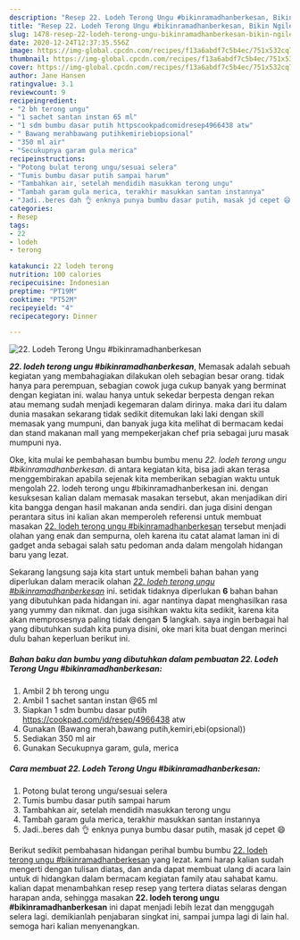 ```yaml
---
description: "Resep 22. Lodeh Terong Ungu #bikinramadhanberkesan, Bikin Ngiler"
title: "Resep 22. Lodeh Terong Ungu #bikinramadhanberkesan, Bikin Ngiler"
slug: 1478-resep-22-lodeh-terong-ungu-bikinramadhanberkesan-bikin-ngiler
date: 2020-12-24T12:37:35.556Z
image: https://img-global.cpcdn.com/recipes/f13a6abdf7c5b4ec/751x532cq70/22-lodeh-terong-ungu-bikinramadhanberkesan-foto-resep-utama.jpg
thumbnail: https://img-global.cpcdn.com/recipes/f13a6abdf7c5b4ec/751x532cq70/22-lodeh-terong-ungu-bikinramadhanberkesan-foto-resep-utama.jpg
cover: https://img-global.cpcdn.com/recipes/f13a6abdf7c5b4ec/751x532cq70/22-lodeh-terong-ungu-bikinramadhanberkesan-foto-resep-utama.jpg
author: Jane Hansen
ratingvalue: 3.1
reviewcount: 9
recipeingredient:
- "2 bh terong ungu"
- "1 sachet santan instan 65 ml"
- "1 sdm bumbu dasar putih httpscookpadcomidresep4966438 atw"
- " Bawang merahbawang putihkemiriebiopsional"
- "350 ml air"
- "Secukupnya garam gula merica"
recipeinstructions:
- "Potong bulat terong ungu/sesuai selera"
- "Tumis bumbu dasar putih sampai harum"
- "Tambahkan air, setelah mendidih masukkan terong ungu"
- "Tambah garam gula merica, terakhir masukkan santan instannya"
- "Jadi..beres dah 👌 enknya punya bumbu dasar putih, masak jd cepet 😄"
categories:
- Resep
tags:
- 22
- lodeh
- terong

katakunci: 22 lodeh terong 
nutrition: 100 calories
recipecuisine: Indonesian
preptime: "PT19M"
cooktime: "PT52M"
recipeyield: "4"
recipecategory: Dinner

---
```



![22. Lodeh Terong Ungu #bikinramadhanberkesan](https://img-global.cpcdn.com/recipes/f13a6abdf7c5b4ec/751x532cq70/22-lodeh-terong-ungu-bikinramadhanberkesan-foto-resep-utama.jpg)

<b><i>22. lodeh terong ungu #bikinramadhanberkesan</i></b>, Memasak adalah sebuah kegiatan yang membahagiakan dilakukan oleh sebagian besar orang. tidak hanya para perempuan, sebagian cowok juga cukup banyak yang berminat dengan kegiatan ini. walau hanya untuk sekedar berpesta dengan rekan atau memang sudah menjadi kegemaran dalam dirinya. maka dari itu dalam dunia masakan sekarang tidak sedikit ditemukan laki laki dengan skill memasak yang mumpuni, dan banyak juga kita melihat di bermacam kedai dan stand makanan mall yang mempekerjakan chef pria sebagai juru masak mumpuni nya.

Oke, kita mulai ke pembahasan bumbu bumbu menu <i>22. lodeh terong ungu #bikinramadhanberkesan</i>. di antara kegiatan kita, bisa jadi akan terasa menggembirakan apabila sejenak kita memberikan sebagian waktu untuk mengolah 22. lodeh terong ungu #bikinramadhanberkesan ini. dengan kesuksesan kalian dalam memasak masakan tersebut, akan menjadikan diri kita bangga dengan hasil makanan anda sendiri. dan juga disini dengan perantara situs ini kalian akan memperoleh referensi untuk membuat masakan <u>22. lodeh terong ungu #bikinramadhanberkesan</u> tersebut menjadi olahan yang enak dan sempurna, oleh karena itu catat alamat laman ini di gadget anda sebagai salah satu pedoman anda dalam mengolah hidangan baru yang lezat.




Sekarang langsung saja kita start untuk membeli bahan bahan yang diperlukan dalam meracik olahan <u><i>22. lodeh terong ungu #bikinramadhanberkesan</i></u> ini. setidak tidaknya diperlukan <b>6</b> bahan bahan yang dibutuhkan pada hidangan ini. agar nantinya dapat menghasilkan rasa yang yummy dan nikmat. dan juga sisihkan waktu kita sedikit, karena kita akan memprosesnya paling tidak dengan <b>5</b> langkah. saya ingin berbagai hal yang dibutuhkan sudah kita punya disini, oke mari kita buat dengan merinci dulu bahan keperluan berikut ini.

<!--inarticleads1-->

##### Bahan baku dan bumbu yang dibutuhkan dalam pembuatan 22. Lodeh Terong Ungu #bikinramadhanberkesan:

1. Ambil 2 bh terong ungu
1. Ambil 1 sachet santan instan @65 ml
1. Siapkan 1 sdm bumbu dasar putih https://cookpad.com/id/resep/4966438 atw
1. Gunakan  (Bawang merah,bawang putih,kemiri,ebi(opsional))
1. Sediakan 350 ml air
1. Gunakan Secukupnya garam, gula, merica




<!--inarticleads2-->

##### Cara membuat 22. Lodeh Terong Ungu #bikinramadhanberkesan:

1. Potong bulat terong ungu/sesuai selera
1. Tumis bumbu dasar putih sampai harum
1. Tambahkan air, setelah mendidih masukkan terong ungu
1. Tambah garam gula merica, terakhir masukkan santan instannya
1. Jadi..beres dah 👌 enknya punya bumbu dasar putih, masak jd cepet 😄




Berikut sedikit pembahasan hidangan perihal bumbu bumbu <u>22. lodeh terong ungu #bikinramadhanberkesan</u> yang lezat. kami harap kalian sudah mengerti dengan tulisan diatas, dan anda dapat membuat ulang di acara lain untuk di hidangkan dalam bermacam kegiatan family atau sahabat kamu. kalian dapat menambahkan resep resep yang tertera diatas selaras dengan harapan anda, sehingga masakan <b>22. lodeh terong ungu #bikinramadhanberkesan</b> ini dapat menjadi lebih lezat dan menggugah selera lagi. demikianlah penjabaran singkat ini, sampai jumpa lagi di lain hal. semoga hari kalian menyenangkan.

